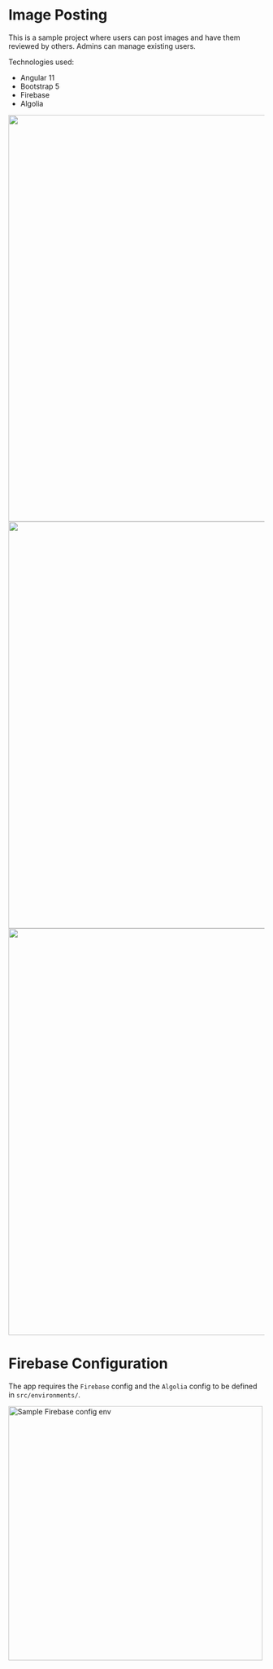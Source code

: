 # Image Posting
This is a sample project where users can post images and have them reviewed by others.
Admins can manage existing users.

Technologies used:

- Angular 11
- Bootstrap 5
- Firebase
- Algolia

<img src="https://user-images.githubusercontent.com/23142137/138616730-c7ca5251-5132-4ee6-94e4-c091512372c7.jpg" width=800>

<img src="https://user-images.githubusercontent.com/23142137/138626345-56900bba-935d-4bd8-86a1-f03d3e93f1ec.png" width=800>

<img src="https://user-images.githubusercontent.com/23142137/138616734-c781aafe-89e3-43d2-8575-14dcbe7a54df.jpg" width=800>

# Firebase Configuration

The app requires the `Firebase` config and the `Algolia` config to be defined in `src/environments/`.

<img title="Sample Firebase config env" src="https://user-images.githubusercontent.com/23142137/138622758-f497fb41-501c-4000-a779-f9f996a54736.png" width=500>
